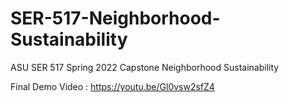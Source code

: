 # SER-517-Neighborhood-Sustainability
ASU SER 517 Spring 2022 Capstone Neighborhood Sustainability

Final Demo Video : https://youtu.be/Gl0vsw2sfZ4
